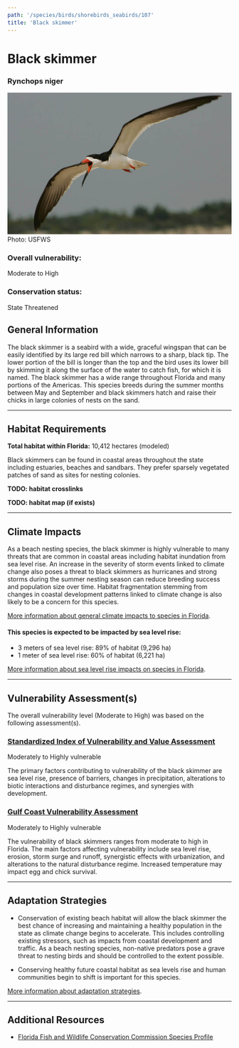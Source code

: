 ```yaml
---
path: '/species/birds/shorebirds_seabirds/107'
title: 'Black skimmer'
---
```


# Black skimmer

### Rynchops niger

<div id="TopSection">

<div class="header-photo"><img src="107.jpg" alt="Photo for Black skimmer"/>
<figcaption>Photo: USFWS</figcaption></div>

<div>

### Overall vulnerability:

<div class="vulnerability vulnerability-high">Moderate to High</div>

### Conservation status:

State Threatened

</div>
</div>

## General Information

The black skimmer is a seabird with a wide, graceful wingspan that can be easily identified by its large red bill which narrows to a sharp, black tip.  The lower portion of the bill is longer than the top and the bird uses its lower bill by skimming it along the surface of the water to catch fish, for which it is named.  The black skimmer has a wide range throughout Florida and many portions of the Americas.  This species breeds during the summer months between May and September and black skimmers hatch and raise their chicks in large colonies of nests on the sand.

<hr />

## Habitat Requirements

**Total habitat within Florida:** 10,412 hectares (modeled)

Black skimmers can be found in coastal areas throughout the state including estuaries, beaches and sandbars.  They prefer sparsely vegetated patches of sand as sites for nesting colonies.

**TODO: habitat crosslinks**

**TODO: habitat map (if exists)**

<hr />

## Climate Impacts

As a beach nesting species, the black skimmer is highly vulnerable to many threats that are common in coastal areas including habitat inundation from sea level rise.  An increase in the severity of storm events linked to climate change also poses a threat to black skimmers as hurricanes and strong storms during the summer nesting season can reduce breeding success and population size over time.  Habitat fragmentation stemming from changes in coastal development patterns linked to climate change is also likely to be a concern for this species.

[More information about general climate impacts to species in Florida](/impacts/species).


#### This species is expected to be impacted by sea level rise:

- 3 meters of sea level rise: 89% of habitat (9,296 ha)
- 1 meter of sea level rise: 60% of habitat (6,221 ha)

[More information about sea level rise impacts on species in Florida](/impacts/species/slr).
    

<hr />

## Vulnerability Assessment(s)

The overall vulnerability level (Moderate to High) was based on the following assessment(s).
#### 
<div class="vulnerability-header">
<h3><a href="/impacts/vulnerability/sivva/species">Standardized Index of Vulnerability and Value Assessment</a></h3>
<div class="vulnerability vulnerability-high">Moderately to Highly vulnerable</div>
</div> 

The primary factors contributing to vulnerability of the black skimmer are sea level rise, presence of barriers, changes in precipitation, alterations to biotic interactions and disturbance regimes, and synergies with development.

#### 
<div class="vulnerability-header">
<h3><a href="/impacts/vulnerability/gcva">Gulf Coast Vulnerability Assessment</a></h3>
<div class="vulnerability vulnerability-high">Moderately to Highly vulnerable</div>
</div> 

The vulnerability of black skimmers ranges from moderate to high in Florida.  The main factors affecting vulnerability include sea level rise, erosion, storm surge and runoff, synergistic effects with urbanization, and alterations to the natural disturbance regime.  Increased temperature may impact egg and chick survival.


<hr />

## Adaptation Strategies

- Conservation of existing beach habitat will allow the black skimmer the best chance of increasing and maintaining a healthy population in the state as climate change begins to accelerate.  This includes controlling existing stressors, such as impacts from coastal development and traffic.  As a beach nesting species, non-native predators pose a grave threat to nesting birds and should be controlled to the extent possible.

- Conserving healthy future coastal habitat as sea levels rise and human communities begin to shift is important for this species.

[More information about adaptation strategies](/strategies).

<hr />


## Additional Resources

- [Florida Fish and Wildlife Conservation Commission Species Profile](https://myfwc.com/wildlifehabitats/profiles/birds/shorebirdsseabirds/black-skimmer/)
